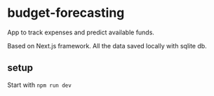 # budget-forecasting

App to track expenses and predict available funds. 

Based on Next.js framework. All the data saved locally with sqlite db.

## setup

Start with `npm run dev`
